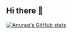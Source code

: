 ## Hi there 👋
[![Anurag's GitHub stats](https://github-readme-stats.vercel.app/api?username=marts-dev)](https://github.com/anuraghazra/github-readme-stats)
<!--
**marts-dev/marts-dev** is a ✨ _special_ ✨ repository because its `README.md` (this file) appears on your GitHub profile.

Here are some ideas to get you started:

- 🔭 I’m currently working on ...
- 🌱 I’m currently learning ...
- 👯 I’m looking to collaborate on ...
- 🤔 I’m looking for help with ...
- 💬 Ask me about ...
- 📫 How to reach me: ...
- 😄 Pronouns: ...
- ⚡ Fun fact: ...
-->
